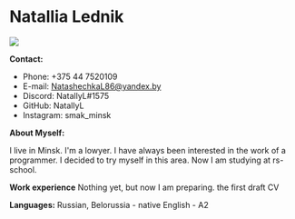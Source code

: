 # **Natallia Lednik**

![](file:///E:/ПРОГРАММИРОВАНИЕ/1615437534813-обр.jpg)

**Contact:**

- Phone: +375 44 7520109
- E-mail: NatashechkaL86@yandex.by
- Discord: NatallyL#1575
- GitHub: NatallyL
- Instagram: smak_minsk

**About Myself:**

I live in Minsk.
I'm a lowyer.
I have always been interested in the work of a programmer.
I decided to try myself in this area.
Now I am studying at rs-school.

**Work experience**
Nothing yet, but now I am preparing.
the first draft CV

**Languages:**
Russian, Belorussia - native
English - A2

